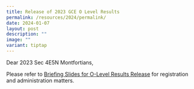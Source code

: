 ```yaml
---
title: Release of 2023 GCE O Level Results
permalink: /resources/2024/permalink/
date: 2024-01-07
layout: post
description: ""
image: ""
variant: tiptap
---
```

<p>Dear 2023 Sec 4E5N Montfortians,</p><p></p><p>Please refer to <a href="/files/2024_O_Level_Admin_Matters_11_Jan_2024.pdf" rel="noopener noreferrer nofollow" target="_blank">Briefing Slides for O-Level Results Release</a> for registration and administration matters.</p><p></p>